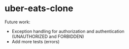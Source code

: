 # uber-eats-clone

Future work:
- Exception handling for authorization and authentication (UNAUTHORIZED and FORBIDDEN)
- Add more tests (errors)
